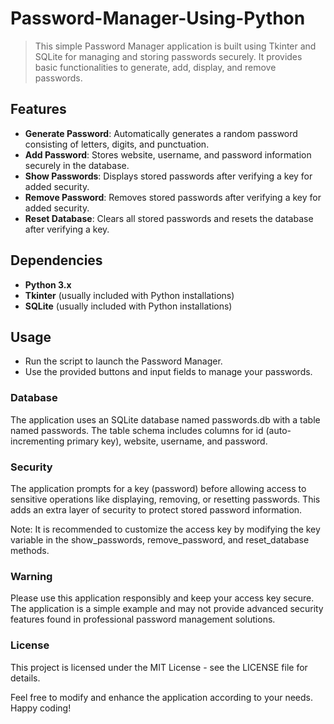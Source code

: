 # Password-Manager-Using-Python
> This simple Password Manager application is built using Tkinter and SQLite for managing and storing passwords securely. It provides basic functionalities to generate, add, display, and remove passwords.

## Features
- **Generate Password**: Automatically generates a random password consisting of letters, digits, and punctuation.
- **Add Password**: Stores website, username, and password information securely in the database.
- **Show Passwords**: Displays stored passwords after verifying a key for added security.
- **Remove Password**: Removes stored passwords after verifying a key for added security.
- **Reset Database**: Clears all stored passwords and resets the database after verifying a key.

## Dependencies
- **Python 3.x**
- **Tkinter** (usually included with Python installations)
- **SQLite** (usually included with Python installations)

## Usage
- Run the script to launch the Password Manager.
- Use the provided buttons and input fields to manage your passwords.

### Database
The application uses an SQLite database named passwords.db with a table named passwords. The table schema includes columns for id (auto-incrementing primary key), website, username, and password.

### Security
The application prompts for a key (password) before allowing access to sensitive operations like displaying, removing, or resetting passwords. This adds an extra layer of security to protect stored password information.

Note: It is recommended to customize the access key by modifying the key variable in the show_passwords, remove_password, and reset_database methods.

### Warning
Please use this application responsibly and keep your access key secure. The application is a simple example and may not provide advanced security features found in professional password management solutions.

### License
This project is licensed under the MIT License - see the LICENSE file for details.

Feel free to modify and enhance the application according to your needs. Happy coding!

